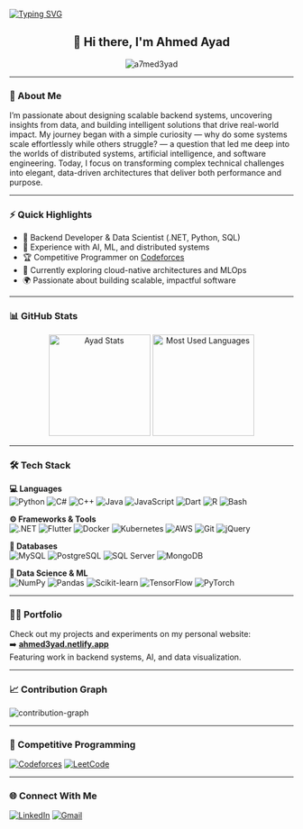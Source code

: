 <!-- 💫 Animated Typing Intro -->
[![Typing SVG](https://readme-typing-svg.demolab.com?font=Fira+Code&pause=1000&color=36BCF7&center=true&vCenter=true&width=700&lines=Software+Engineer+%7C+Data+Scientist;+Building+Intelligent+Systems+that+Power+Real-World+Innovation)](https://git.io/typing-svg)



<h2 align="center">👋 Hi there, I'm Ahmed Ayad</h2>

<p align="center">
  <img src="https://komarev.com/ghpvc/?username=a7med3yad&label=Profile%20views&color=red&style=flat-square" alt="a7med3yad" />
</p>

---

### 🧠 About Me

I’m passionate about designing scalable backend systems, uncovering insights from data, and building intelligent solutions that drive real-world impact. My journey began with a simple curiosity — why do some systems scale effortlessly while others struggle? — a question that led me deep into the worlds of distributed systems, artificial intelligence, and software engineering. Today, I focus on transforming complex technical challenges into elegant, data-driven architectures that deliver both performance and purpose.

---

### ⚡ Quick Highlights

- 🧩 Backend Developer & Data Scientist (.NET, Python, SQL)
- 🧠 Experience with AI, ML, and distributed systems
- 🏆 Competitive Programmer on [Codeforces](https://codeforces.com/profile/Abou_3yad)
- 🚀 Currently exploring cloud-native architectures and MLOps
- 🌍 Passionate about building scalable, impactful software

---

### 📊 GitHub Stats

<p align="center">
  <img src="https://readmestats.999857.xyz/api?username=a7med3yad&show_icons=true&locale=en&theme=github_dark" height="180" alt="Ayad Stats" />
  <img src="https://github-readme-stats.vercel.app/api/top-langs/?username=a7med3yad&layout=compact&theme=github_dark&langs_count=8" height="180" alt="Most Used Languages" />
</p>

---

### 🛠️ Tech Stack

**💻 Languages**  
![Python](https://img.shields.io/badge/Python-0d1117?style=flat&logo=python&logoColor=FFD43B)
![C#](https://img.shields.io/badge/C%23-0d1117?style=flat&logo=csharp&logoColor=239120)
![C++](https://img.shields.io/badge/C++-0d1117?style=flat&logo=cplusplus&logoColor=00599C)
![Java](https://img.shields.io/badge/Java-0d1117?style=flat&logo=openjdk&logoColor=F89820)
![JavaScript](https://img.shields.io/badge/JavaScript-0d1117?style=flat&logo=javascript&logoColor=F7DF1E)
![Dart](https://img.shields.io/badge/Dart-0d1117?style=flat&logo=dart&logoColor=0175C2)
![R](https://img.shields.io/badge/R-0d1117?style=flat&logo=r&logoColor=276DC3)
![Bash](https://img.shields.io/badge/Bash-0d1117?style=flat&logo=gnu-bash&logoColor=4EAA25)

**⚙️ Frameworks & Tools**  
![.NET](https://img.shields.io/badge/.NET-0d1117?style=flat&logo=dotnet&logoColor=5C2D91)
![Flutter](https://img.shields.io/badge/Flutter-0d1117?style=flat&logo=flutter&logoColor=42A5F5)
![Docker](https://img.shields.io/badge/Docker-0d1117?style=flat&logo=docker&logoColor=2496ED)
![Kubernetes](https://img.shields.io/badge/Kubernetes-0d1117?style=flat&logo=kubernetes&logoColor=326CE5)
![AWS](https://img.shields.io/badge/AWS-0d1117?style=flat&logo=amazon-aws&logoColor=FF9900)
![Git](https://img.shields.io/badge/Git-0d1117?style=flat&logo=git&logoColor=F05032)
![jQuery](https://img.shields.io/badge/jQuery-0d1117?style=flat&logo=jquery&logoColor=0769AD)

**🧩 Databases**  
![MySQL](https://img.shields.io/badge/MySQL-0d1117?style=flat&logo=mysql&logoColor=4479A1)
![PostgreSQL](https://img.shields.io/badge/PostgreSQL-0d1117?style=flat&logo=postgresql&logoColor=336791)
![SQL Server](https://img.shields.io/badge/SQL%20Server-0d1117?style=flat&logo=microsoftsqlserver&logoColor=CC2927)
![MongoDB](https://img.shields.io/badge/MongoDB-0d1117?style=flat&logo=mongodb&logoColor=47A248)

**🧠 Data Science & ML**  
![NumPy](https://img.shields.io/badge/NumPy-0d1117?style=flat&logo=numpy&logoColor=013243)
![Pandas](https://img.shields.io/badge/Pandas-0d1117?style=flat&logo=pandas&logoColor=150458)
![Scikit-learn](https://img.shields.io/badge/Scikit--learn-0d1117?style=flat&logo=scikitlearn&logoColor=F7931E)
![TensorFlow](https://img.shields.io/badge/TensorFlow-0d1117?style=flat&logo=tensorflow&logoColor=FF6F00)
![PyTorch](https://img.shields.io/badge/PyTorch-0d1117?style=flat&logo=pytorch&logoColor=EE4C2C)

---

### 🧑‍💻 Portfolio
Check out my projects and experiments on my personal website:  
➡️ **[ahmed3yad.netlify.app](https://ahmed3yad.netlify.app/)**  
Featuring work in backend systems, AI, and data visualization.

---

### 📈 Contribution Graph
![contribution-graph](https://github-readme-activity-graph.vercel.app/graph?username=a7med3yad&bg_color=0d1117&color=999999&line=3572A5&point=50fa7b&area=true&hide_border=true)

---

### 🧩 Competitive Programming
[![Codeforces](https://img.shields.io/badge/Codeforces-0d1117?style=for-the-badge&logo=codeforces&logoColor=white)](https://codeforces.com/profile/Abou_3yad)
[![LeetCode](https://img.shields.io/badge/LeetCode-0d1117?style=for-the-badge&logo=leetcode&logoColor=FFA116)](https://leetcode.com/u/a7med3yad/)

---

### 🌐 Connect With Me

[![LinkedIn](https://img.shields.io/badge/LinkedIn-0d1117?style=flat&logo=linkedin&logoColor=0A66C2)](https://www.linkedin.com/in/ahmed-ayad-1000b52ab/)
[![Gmail](https://img.shields.io/badge/Gmail-0d1117?style=flat&logo=gmail&logoColor=EA4335)](mailto:ahmed.ibrahim01974@gmail.com)
